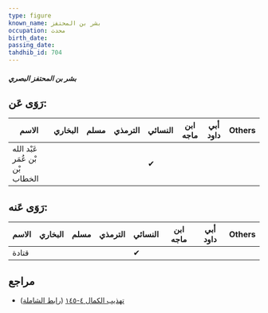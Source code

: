 ```yaml
---
type: figure
known_name: بشر بن المحتفز
occupation: محدث
birth_date:
passing_date:
tahdhib_id: 704
---
```

##### بشر بن المحتفز البصري

## رَوَى عَن:
| الاسم                           | البخاري | مسلم | الترمذي | النسائي | ابن ماجه | أبي داود | Others |
| ------------------------------- | ------- | ---- | ------- | ------- | -------- | -------- | ------ |
| عَبْد الله بْن عُمَر بْن الخطاب |         |      |         | ✔       |          |          |        |
## رَوَى عَنه:
| الاسم | البخاري | مسلم | الترمذي | النسائي | ابن ماجه | أبي داود | Others |
| ----- | ------- | ---- | ------- | ------- | -------- | -------- | ------ |
| قتادة |         |      |         | ✔       |          |          |        |
## مراجع
- [تهذيب الكمال ٤-١٤٥](obsidian://open?vault=Tahdhib-al-Kamal&file=Figures/٧٠٤-بشر%20بن%20المحتفز%20البصري) ([رابط الشاملة](https://shamela.ws/book/3722/1659))